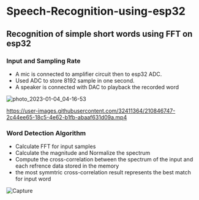 # Speech-Recognition-using-esp32
## Recognition of simple short words using FFT on esp32


### Input and Sampling Rate
- A mic is connected to amplifier circuit then to esp32 ADC. 
- Used ADC to store 8192 sample in one second. 
- A speaker is connected with DAC to playback the recorded word

![photo_2023-01-04_04-16-53](https://user-images.githubusercontent.com/32411364/210472482-ee8e29e7-74b0-4fe6-a291-a99edabbec25.jpg)




https://user-images.githubusercontent.com/32411364/210846747-2c44ee65-18c5-4e62-b1fb-abaaf631d09a.mp4


### Word Detection Algorithm
- Calculate FFT for input samples  
- Calculate the magnitude and Normalize the spectrum 
- Compute the cross-correlation between the spectrum of the input and each refrence data stored in the memory
- the most symmtric cross-correlation result represents the best match for input word

![Capture](https://user-images.githubusercontent.com/32411364/210472642-de7bd34d-96fa-4be7-8d4f-ad255792e877.PNG)
